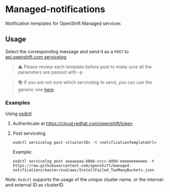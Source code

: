 # Managed-notifications

Notification templates for OpenShift Managed services

## Usage

Select the corresponding message and send it as a `POST` to
[api.openshift.com servicelog](https://api.openshift.com/?urls.primaryName=Service%20logs#/default/post_api_service_logs_v1_cluster_logs).

> :warning: Please review each template before post to make sure all the parameters are passed with -p 

> :books: If you are not sure which servicelog to send, you can use the generic one [here](./osd/unknown_failure.json)

### Examples

Using [osdctl](https://github.com/openshift/osdctl)

1. Authenticate at https://cloud.redhat.com/openshift/token
1. Post servicelog

    ```
    osdctl servicelog post <clusterID> -t <notificationTemplateUrl> 
    ```

    Example:

    ```
    osdctl servicelog post aaaaaaaa-bbbb-cccc-dddd-eeeeeeeeeeee -t https://raw.githubusercontent.com/openshift/managed-notifications/master/osd/aws/InstallFailed_TooManyBuckets.json
    ```

Note: `Osdctl` supports the usage of the unique cluster name, or the internal- and external ID as clusterID.
